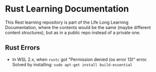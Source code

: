 # Rust Learning Documentation

This Rest learning repository is part of the Life Long Learning Documentation, where the contents would be the same (maybe different content structures), but as in a public repo instead of a private one. 

## Rust Errors

 - In WSL 2.x, when `rustc` got "Permission denied (os error 13)" error. Solved by installing: `sudo apt-get install build-essential`

 